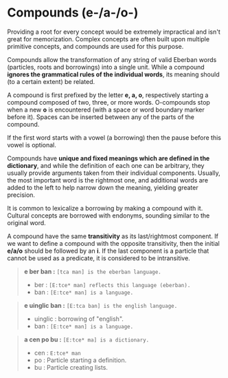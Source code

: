 # Compounds (e-/a-/o-)

Providing a root for every concept would be extremely impractical and isn't
great for memorization. Complex concepts are often built upon multiple primitive
concepts, and compounds are used for this purpose.

Compounds allow the transformation of any string of valid Eberban words
(particles, roots and borrowings) into a single unit. While a compound
__ignores the grammatical rules of the individual words__, its meaning should
(to a certain extent) be related.

A compound is first prefixed by the letter __e, a, o__, respectively starting a
compound composed of two, three, or more words. O-compounds stop when a new
__o__ is encountered (with a space or word boundary marker before it). Spaces
can be inserted between any of the parts of the compound.

If the first word starts with a vowel (a borrowing) then the pause before this
vowel is optional.

Compounds have __unique and fixed meanings which are defined in the
dictionary__, and while the definition of each one can be arbitrary, they
usually provide arguments taken from their individual components. Usually, the
most important word is the rightmost one, and additional words are added to the
left to help narrow down the meaning, yielding greater precision.

It is common to lexicalize a borrowing by making a compound with it. Cultural
concepts are borrowed with endonyms, sounding similar to the original word.

A compound have the same __transitivity__ as its last/rightmost component. If we
want to define a compound with the opposite transitivity, then the initial
__e/a/o__ should be followed by an __i__. If the last component is a particle
that cannot be used as a predicate, it is considered to be intransitive.

> __e ber ban :__ `[tca man] is the eberban language.`
> 
> - ber : `[E:tce* man] reflects this language (eberban).`
> - ban : `[E:tce* man] is a language.`

> __e uinglic ban :__ `[E:tca ban] is the english language.`
> 
> - uinglic : borrowing of "english".
> - ban : `[E:tce* man] is a language.`

> __a cen po bu :__ `[E:tce* ma] is a dictionary.`
>
> - cen : `E:tce* man`
> - po : Particle starting a definition.
> - bu : Particle creating lists.
